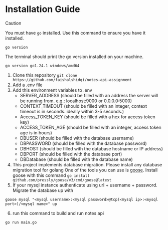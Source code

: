 # Installation Guide
> [!CAUTION]
> You must have `go` installed. Use this command to ensure you have it installed.
```shell
go version
```
The terminal should print the go version installed on your machine.
```console
go version go1.24.1 windows/amd64
```

1. Clone this repository
```git clone https://github.com/faishalshidqi/notes-api-assignment```
2. Add a .env file
3. Add this environment variables to .env
   - SERVER_ADDRESS (should be filled with an address the server will be running from. e.g.: localhost:9000 or 0.0.0.0:5000)
   - CONTEXT_TIMEOUT (should be filled with an integer, context timeout is in seconds. ideally within 3-5 seconds.)
   - Access_TOKEN_KEY (should be filled with a hex for access token key)
   - ACCESS_TOKEN_AGE (should be filled with an integer, access token age is in hours)
   - DBUSER (should be filled with the database username)
   - DBPASSWORD (should be filled with the database password)
   - DBHOST (should be filled with the database hostname or IP address)
   - DBPORT (should be filled with the database port)
   - DBDatabase (should be filled with the database name)
4. This project implements database migration. Please install any database migration tool for golang
One of the tools you can use is [goose](https://github.com/pressly/goose). Install goose with this command ```go install github.com/pressly/goose/v3/cmd/goose@latest```
5. If your mysql instance authenticate using url + username + password. Migrate the database up with
```shell
goose mysql "<mysql username>:<mysql password>@tcp(<mysql ip>:<mysql port>)/<mysql name>" up
```
6. run this command to build and run notes api
```shell
go run main.go
```

